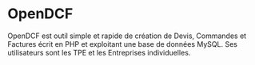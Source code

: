 # OpenDCF

OpenDCF est outil simple et rapide de création de Devis, Commandes et Factures écrit en PHP et exploitant une base de données MySQL. Ses utilisateurs sont les TPE et les Entreprises individuelles.
